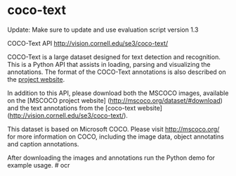 # coco-text
Update: Make sure to update and use evaluation script version 1.3

COCO-Text API http://vision.cornell.edu/se3/coco-text/

COCO-Text is a large dataset designed for text detection and recognition. This is a Python API that assists in loading, parsing and visualizing the annotations. The format of the COCO-Text annotations is also described on 
the [project website](http://vision.cornell.edu/se3/coco-text/). 

In addition to this API, please download both the MSCOCO images, available on the [MSCOCO project website] (http://mscoco.org/dataset/#download) and the text annotations from the [coco-text website] (http://vision.cornell.edu/se3/coco-text/).

This dataset is based on Microsoft COCO. Please visit http://mscoco.org/ for more information on COCO, including the image data, object annotatins and caption annotations. 

After downloading the images and annotations run the Python demo for example usage.
#   o c r  
 